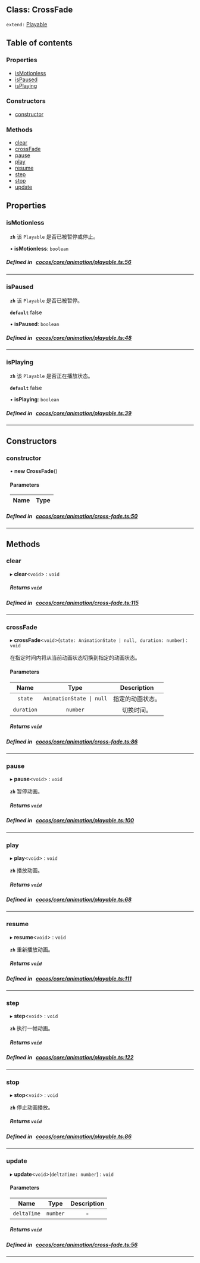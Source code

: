 
## Class: CrossFade


`extend:`
[Playable](docs/zh/animation/Class/Playable.md)









<div class="table-of-content">
<h2>Table of contents</h2>


### Properties

- [ isMotionless](#isMotionless)
- [ isPaused](#isPaused)
- [ isPlaying](#isPlaying)

### Constructors

- [ constructor](#constructor)

### Methods

- [ clear](#clear)
- [ crossFade](#crossFade)
- [ pause](#pause)
- [ play](#play)
- [ resume](#resume)
- [ step](#step)
- [ stop](#stop)
- [ update](#update)
</div>

## Properties


### isMotionless
<div style="margin-left: 10px;">



**`zh`** 该 `Playable` 是否已被暂停或停止。





•  **isMotionless**:
 ``boolean`` 
</div>

##### Defined in &nbsp;   [cocos/core/animation/playable.ts:56](https://github.com/cocos-creator/engine/blob/c7bf6b8a9/cocos/core/animation/playable.ts#L56)&nbsp;


___


### isPaused
<div style="margin-left: 10px;">



**`zh`** 该 `Playable` 是否已被暂停。



**`default`** false





•  **isPaused**:
 ``boolean`` 
</div>

##### Defined in &nbsp;   [cocos/core/animation/playable.ts:48](https://github.com/cocos-creator/engine/blob/c7bf6b8a9/cocos/core/animation/playable.ts#L48)&nbsp;


___


### isPlaying
<div style="margin-left: 10px;">



**`zh`** 该 `Playable` 是否正在播放状态。



**`default`** false





•  **isPlaying**:
 ``boolean`` 
</div>

##### Defined in &nbsp;   [cocos/core/animation/playable.ts:39](https://github.com/cocos-creator/engine/blob/c7bf6b8a9/cocos/core/animation/playable.ts#L39)&nbsp;


___

<!---->
## Constructors


### constructor
<div style="margin-left: 10px;">

• **new CrossFade**()

#### Parameters

| Name | Type |
| :------ | :------ |
</div>

##### Defined in &nbsp;   [cocos/core/animation/cross-fade.ts:50](https://github.com/cocos-creator/engine/blob/c7bf6b8a9/cocos/core/animation/cross-fade.ts#L50)&nbsp;


---

<!---->
## Methods

### clear

<div style="margin-left: 10px;">

▸   **clear**<`void`\> : `void`




##### Returns `void`
</div>

##### Defined in &nbsp;   [cocos/core/animation/cross-fade.ts:115](https://github.com/cocos-creator/engine/blob/c7bf6b8a9/cocos/core/animation/cross-fade.ts#L115)&nbsp;
___
### crossFade

<div style="margin-left: 10px;">

▸   **crossFade**<`void`\>(`state: AnimationState | null, duration: number`) : `void`


在指定时间内将从当前动画状态切换到指定的动画状态。

#### Parameters

| Name | Type | Description |
| :------: | :------: | :------: |
| `state` | `AnimationState \| null` | 指定的动画状态。  |
| `duration` | `number` | 切换时间。  |


##### Returns `void`
</div>

##### Defined in &nbsp;   [cocos/core/animation/cross-fade.ts:86](https://github.com/cocos-creator/engine/blob/c7bf6b8a9/cocos/core/animation/cross-fade.ts#L86)&nbsp;
___
### pause

<div style="margin-left: 10px;">

▸   **pause**<`void`\> : `void`



**`zh`** 暂停动画。





##### Returns `void`
</div>

##### Defined in &nbsp;   [cocos/core/animation/playable.ts:100](https://github.com/cocos-creator/engine/blob/c7bf6b8a9/cocos/core/animation/playable.ts#L100)&nbsp;
___
### play

<div style="margin-left: 10px;">

▸   **play**<`void`\> : `void`



**`zh`** 播放动画。





##### Returns `void`
</div>

##### Defined in &nbsp;   [cocos/core/animation/playable.ts:68](https://github.com/cocos-creator/engine/blob/c7bf6b8a9/cocos/core/animation/playable.ts#L68)&nbsp;
___
### resume

<div style="margin-left: 10px;">

▸   **resume**<`void`\> : `void`



**`zh`** 重新播放动画。





##### Returns `void`
</div>

##### Defined in &nbsp;   [cocos/core/animation/playable.ts:111](https://github.com/cocos-creator/engine/blob/c7bf6b8a9/cocos/core/animation/playable.ts#L111)&nbsp;
___
### step

<div style="margin-left: 10px;">

▸   **step**<`void`\> : `void`



**`zh`** 执行一帧动画。





##### Returns `void`
</div>

##### Defined in &nbsp;   [cocos/core/animation/playable.ts:122](https://github.com/cocos-creator/engine/blob/c7bf6b8a9/cocos/core/animation/playable.ts#L122)&nbsp;
___
### stop

<div style="margin-left: 10px;">

▸   **stop**<`void`\> : `void`



**`zh`** 停止动画播放。





##### Returns `void`
</div>

##### Defined in &nbsp;   [cocos/core/animation/playable.ts:86](https://github.com/cocos-creator/engine/blob/c7bf6b8a9/cocos/core/animation/playable.ts#L86)&nbsp;
___
### update

<div style="margin-left: 10px;">

▸   **update**<`void`\>(`deltaTime: number`) : `void`



#### Parameters

| Name | Type | Description |
| :------: | :------: | :------: |
| `deltaTime` | `number` | - |


##### Returns `void`
</div>

##### Defined in &nbsp;   [cocos/core/animation/cross-fade.ts:56](https://github.com/cocos-creator/engine/blob/c7bf6b8a9/cocos/core/animation/cross-fade.ts#L56)&nbsp;
___
<!---->



